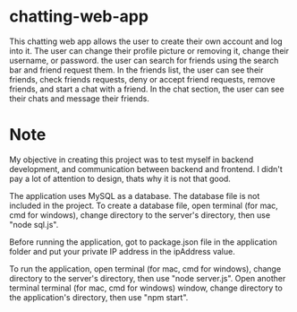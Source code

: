 # chatting-web-app
This chatting web app allows the user to create their own account and log into it. The user can change their profile picture or removing it, change their username, or password. the user can search for friends using the search bar and friend request them. In the friends list, the user can see their friends, check friends requests, deny or accept friend requests, remove friends, and start a chat with a friend. In the chat section, the user can see their chats and message their friends. 

<h1> Note </h1>

My objective in creating this project was to test myself in backend development, and communication between backend and frontend. I didn't pay a lot of attention to design, thats why it is not that good.

The application uses MySQL as a database. The database file is not included in the project. To create a database file, open terminal (for mac, cmd for windows), change directory to the server's directory, then use "node sql.js".

Before running the application, got to package.json file in the application folder and put your private IP address in the ipAddress value.

To run the application, open terminal (for mac, cmd for windows), change directory to the server's directory, then use "node server.js". Open another terminal terminal (for mac, cmd for windows) window, change directory to the application's directory, then use "npm start".
